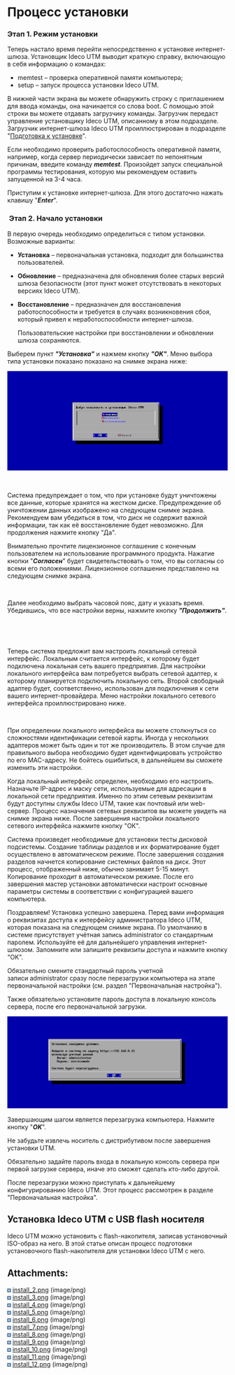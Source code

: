 # Процесс установки

### Этап 1. Режим установки

Теперь настало время перейти непосредственно к установке интернет-шлюза.
Установщик Ideco UTM выводит краткую справку, включающую в себя
информацию о командах:

  - memtest – проверка оперативной памяти компьютера;
  - setup – запуск процесса установки Ideco UTM.

В нижней части экрана вы можете обнаружить строку с приглашением для
ввода команды, она начинается со слова boot. С помощью этой строки
вы можете отдавать загрузчику команды. Загрузчик передаст управление
установщику Ideco UTM, описанному в этом подразделе. Загрузчик
интернет-шлюза Ideco UTM проиллюстрирован в подразделе
"[Подготовка к установке](Подготовка_к_установке)". 

<div>

<div>

Если необходимо проверить работоспособность оперативной памяти,
например, когда сервер периодически зависает по непонятным
причинам, введите команду ***memtest***. Произойдет запуск
специальной программы тестирования, которую мы рекомендуем
оставить запущенной на 3-4 часа.

</div>

</div>

Приступим к установке интернет-шлюза. Для этого достаточно нажать
клавишу "***Enter***".

###  Этап 2. Начало установки

В первую очередь необходимо определиться с типом установки. Возможные
варианты:

  - **Установка** – первоначальная установка, подходит для большинства
    пользователей.

  - **Обновление** – предназначена для обновления более старых версий
    шлюза безопасности (этот пункт может отсутствовать в некоторых
    версиях Ideco UTM).

  - **Восстановление** – предназначен для восстановления
    работоспособности и требуется в случаях
    возникновения сбоя, который привел к
    неработоспособности интернет-шлюза.
    
    <div>
    
    <div>
    
    Пользовательские настройки при восстановлении и обновлении шлюза
    сохраняются.
    
    </div>
    
    </div>

Выберем пункт ***"Установка"*** и нажмем кнопку ***"OK"***. Меню выбора
типа установки показано показано на снимке экрана ниже:

![](attachments/1278001/6586852.png)

 

Система предупреждает о том, что при установке будут уничтожены все
данные, которые хранятся на жестком диске. Предупреждение об
уничтожении данных изображено на следующем снимке экрана.
Рекомендуем вам убедиться в том, что диск не содержит важной
информации, так как её восстановление будет невозможно. Для
продолжения нажмите кнопку "Да".

Внимательно прочтите лицензионное соглашение с конечным пользователем на
использование программного продукта. Нажатие кнопки "***Согласен***"
будет свидетельствовать о том, что вы согласны со всеми его
положениями. Лицензионное соглашение представлено на следующем
снимке экрана.

  

 

Далее необходимо выбрать часовой пояс, дату и указать время. Убедившись,
что все настройки верны, нажмите кнопку ***"Продолжить"***.

 

  

 

Теперь система предложит вам настроить локальный сетевой интерфейс.
Локальным считается интерфейс, к которому будет подключена
локальная сеть вашего предприятия. Для настройки локального
интерфейса вам потребуется выбрать сетевой адаптер, к которому
планируется подключить локальную сеть. Второй свободный адаптер
будет, соответственно, использован для подключения к сети вашего
интернет-провайдера. Меню настройки локального сетевого интерфейса
проиллюстрировано ниже.

 

При определении локального интерфейса вы можете столкнуться со
сложностями идентификации сетевой карты. Иногда у нескольких
адаптеров может быть один и тот же производитель. В этом случае для
правильного выбора необходимо будет идентифицировать устройство по
его MAC-адресу. Не бойтесь ошибиться, в дальнейшем вы сможете
изменить эти настройки.

Когда локальный интерфейс определен, необходимо его настроить. Назначьте
IP-адрес и маску сети, используемые для адресации в локальной сети
предприятия. Именно по этим сетевым реквизитам будут доступны
службы Ideco UTM, такие как почтовый или web-сервер. Процесс
назначения сетевых реквизитов вы можете увидеть на снимке экрана
ниже. После завершения настройки локального сетевого интерфейса нажмите
кнопку "ОК".

Система произведет необходимые для установки тесты дисковой подсистемы.
Создание таблицы разделов и их форматирование будет осуществлено в
автоматическом режиме. После завершения создания разделов начнется
копирование системных файлов на диск. Этот процесс, отображенный ниже,
обычно занимает 5-15 минут. Копирование проходит в автоматическом
режиме. После его завершения мастер установки автоматически
настроит основные параметры системы в соответствии с
конфигурацией вашего компьютера.

Поздравляем\! Установка успешно завершена. Перед вами информация о
реквизитах доступа к интерфейсу администратора Ideco UTM, которая
показана на следующем снимке экрана. По умолчанию в системе
присутствует учётная запись аdministrator со стандартным
паролем. Используйте её для дальнейшего управления интернет-шлюзом.
Запомните или запишите реквизиты доступа и нажмите кнопку "OK".

<div>

<div>

Обязательно смените стандартный пароль учетной
записи аdministrator сразу после перезагрузки компьютера
на этапе первоначальной настройки (см. раздел "Первоначальная
настройка").

Также обязательно установите пароль доступа в локальную консоль сервера,
после его первоначальной загрузки.

</div>

</div>

![](attachments/1278001/6586862.png)

Завершающим шагом является перезагрузка компьютера. Нажмите кнопку
"***OK***".

<div>

<div>

Не забудьте извлечь носитель с дистрибутивом после завершения установки
UTM.

</div>

</div>

Обязательно задайте пароль входа в локальную консоль сервера при первой
загрузке сервера, иначе это сможет сделать кто-либо другой.

После перезагрузки можно приступать к дальнейшему конфигурированию Ideco
UTM. Этот процесс рассмотрен в разделе "Первоначальная настройка".

## Установка Ideco UTM с USB flash носителя

Ideco UTM можно установить с flash-накопителя, записав установочный
ISO-образ на него. В этой статье описан процесс подготовки
установочного flash-накопителя для установки Ideco UTM с
него.

<div class="pageSectionHeader">

## Attachments:

</div>

<div class="greybox" data-align="left">

![](images/icons/bullet_blue.gif)
[install\_2.png](attachments/1278001/6586852.png) (image/png)  
![](images/icons/bullet_blue.gif)
[install\_3.png](attachments/1278001/6586853.png) (image/png)  
![](images/icons/bullet_blue.gif)
[install\_4.png](attachments/1278001/6586854.png) (image/png)  
![](images/icons/bullet_blue.gif)
[install\_5.png](attachments/1278001/6586855.png) (image/png)  
![](images/icons/bullet_blue.gif)
[install\_6.png](attachments/1278001/6586856.png) (image/png)  
![](images/icons/bullet_blue.gif)
[install\_7.png](attachments/1278001/6586857.png) (image/png)  
![](images/icons/bullet_blue.gif)
[install\_8.png](attachments/1278001/6586858.png) (image/png)  
![](images/icons/bullet_blue.gif)
[install\_9.png](attachments/1278001/6586859.png) (image/png)  
![](images/icons/bullet_blue.gif)
[install\_10.png](attachments/1278001/6586860.png) (image/png)  
![](images/icons/bullet_blue.gif)
[install\_11.png](attachments/1278001/6586861.png) (image/png)  
![](images/icons/bullet_blue.gif)
[install\_12.png](attachments/1278001/6586862.png) (image/png)  

</div>
